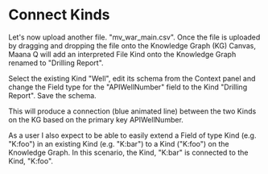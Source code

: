 # Connect Kinds

Let's now upload another file. "mv\_war\_main.csv". Once the file is uploaded by dragging and dropping the file onto the Knowledge Graph \(KG\) Canvas, Maana Q will add an interpreted File Kind onto the Knowledge Graph renamed to "Drilling Report". 

Select the existing Kind "Well", edit its schema from the Context panel and change the Field type for the "APIWellNumber" field to the Kind "Drilling Report". Save the schema.

This will produce a connection \(blue animated line\) between the two Kinds on the KG based on the primary key APIWellNumber. 

As a user I also expect to be able to easily extend a Field of type Kind \(e.g. "K:foo"\) in an existing Kind \(e.g. "K:bar"\) to a Kind \("K:foo"\) on the Knowledge Graph. In this scenario, the Kind, "K:bar" is connected to the Kind, "K:foo". 


